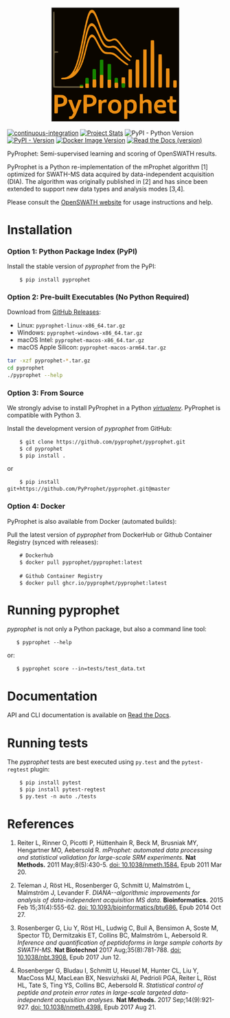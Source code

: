 <div align="center">
    <img src="https://github.com/PyProphet/pyprophet/blob/master/assets/PyProphet_Logo.png" alt="PyProphet" width="300"/>
</div>

<!-- PyProphet
========= -->

<!-- [![Build Status](https://travis-ci.org/PyProphet/pyprophet.svg?branch=master)](https://travis-ci.org/PyProphet/pyprophet)  -->
[![continuous-integration](https://github.com/PyProphet/pyprophet/actions/workflows/ci.yml/badge.svg?branch=master)](https://github.com/PyProphet/pyprophet/actions/workflows/ci.yml)
[![Project Stats](https://www.openhub.net/p/PyProphet/widgets/project_thin_badge.gif)](https://www.openhub.net/p/PyProphet)
![PyPI - Python Version](https://img.shields.io/pypi/pyversions/pyprophet)
[![PyPI - Version](https://img.shields.io/pypi/v/pyprophet)](https://pypi.org/project/pyprophet/)
[![Docker Image Version](https://img.shields.io/docker/v/pyprophet/pyprophet?label=Docker)](https://hub.docker.com/r/pyprophet/pyprophet)
[![Read the Docs (version)](https://img.shields.io/readthedocs/pyprophet/latest)](https://pyprophet.readthedocs.io/en/latest/index.html)


PyProphet: Semi-supervised learning and scoring of OpenSWATH results.

PyProphet is a Python re-implementation of the mProphet algorithm [1] optimized for SWATH-MS data acquired by data-independent acquisition (DIA). The algorithm was originally published in [2] and has since been extended to support new data types and analysis modes [3,4].

Please consult the [OpenSWATH website](http://openswath.org) for usage instructions and help.

Installation
============

### Option 1: Python Package Index (PyPI)

Install the stable version of *pyprophet* from the PyPI:

````
    $ pip install pyprophet
````

### Option 2: Pre-built Executables (No Python Required)

Download from [GitHub Releases](https://github.com/pyprophet/pyprophet/releases):
- Linux: `pyprophet-linux-x86_64.tar.gz`
- Windows: `pyprophet-windows-x86_64.tar.gz`  
- macOS Intel: `pyprophet-macos-x86_64.tar.gz`
- macOS Apple Silicon: `pyprophet-macos-arm64.tar.gz`

```bash
tar -xzf pyprophet-*.tar.gz
cd pyprophet
./pyprophet --help
```
### Option 3: From Source

We strongly advise to install PyProphet in a Python [*virtualenv*](https://virtualenv.pypa.io/en/stable/). PyProphet is compatible with Python 3.

Install the development version of *pyprophet* from GitHub:

````
    $ git clone https://github.com/pyprophet/pyprophet.git
    $ cd pyprophet  
    $ pip install . 
````

or 

```
    $ pip install git+https://github.com/PyProphet/pyprophet.git@master
```

### Option 4: Docker 

PyProphet is also available from Docker (automated builds):

Pull the latest version of *pyprophet* from DockerHub or Github Container Registry (synced with releases):

````
    # Dockerhub
    $ docker pull pyprophet/pyprophet:latest

    # Github Container Registry
    $ docker pull ghcr.io/pyprophet/pyprophet:latest
````

Running pyprophet
=================

*pyprophet* is not only a Python package, but also a command line tool:

````
   $ pyprophet --help
````

or:

````
   $ pyprophet score --in=tests/test_data.txt
````

Documentation
=============

API and CLI documentation is available on [Read the Docs](https://pyprophet.readthedocs.io/en/latest/index.html).

Running tests
=============

The *pyprophet* tests are best executed using `py.test` and the `pytest-regtest` plugin:

````
    $ pip install pytest
    $ pip install pytest-regtest
    $ py.test -n auto ./tests
````

References
==========

1. Reiter L, Rinner O, Picotti P, Hüttenhain R, Beck M, Brusniak MY, Hengartner MO, Aebersold R.
*mProphet: automated data processing and statistical validation for large-scale
SRM experiments.* **Nat Methods.** 2011 May;8(5):430-5. [doi:
10.1038/nmeth.1584.](http://dx.doi.org/10.1038/nmeth.1584) Epub 2011 Mar 20.

1. Teleman J, Röst HL, Rosenberger G, Schmitt U, Malmström L, Malmström J, Levander F.
*DIANA--algorithmic improvements for analysis of data-independent acquisition MS data.* **Bioinformatics.** 2015 Feb 15;31(4):555-62. [doi: 10.1093/bioinformatics/btu686.](http://dx.doi.org/10.1093/bioinformatics/btu686) Epub 2014 Oct 27.

1. Rosenberger G, Liu Y, Röst HL, Ludwig C, Buil A, Bensimon A, Soste M, Spector TD, Dermitzakis ET, Collins BC, Malmström L, Aebersold R. *Inference and quantification of peptidoforms in large sample cohorts by SWATH-MS.* **Nat Biotechnol** 2017 Aug;35(8):781-788. [doi: 10.1038/nbt.3908.](http://dx.doi.org/10.1038/nbt.3908) Epub 2017 Jun 12.

2. Rosenberger G, Bludau I, Schmitt U, Heusel M, Hunter CL, Liu Y, MacCoss MJ, MacLean BX, Nesvizhskii AI, Pedrioli PGA, Reiter L, Röst HL, Tate S, Ting YS, Collins BC, Aebersold R.
*Statistical control of peptide and protein error rates in large-scale targeted data-independent acquisition analyses.* **Nat Methods.** 2017 Sep;14(9):921-927. [doi: 10.1038/nmeth.4398.](http://dx.doi.org/10.1038/nmeth.4398) Epub 2017 Aug 21. 